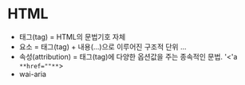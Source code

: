 # HTML

- 태그(tag) = HTML의 문법기호 자체 <a>
- 요소 = 태그(tag) + 내용(...)으로 이루어진 구조적 단위 <a>...</a>
- 속성(attribution) = 태그(tag)에 다양한 옵션값을 주는 종속적인 문법. '<'a `**href=""**`>
- wai-aria
